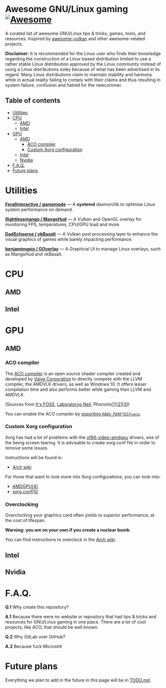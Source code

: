 # Awesome GNU/Linux gaming [![Awesome](https://cdn.rawgit.com/sindresorhus/awesome/d7305f38d29fed78fa85652e3a63e154dd8e8829/media/badge.svg)](https://github.com/sindresorhus/awesome)

A curated list of awesome GNU/Linux tips & tricks, games, tools, and resources. Inspired by [awesome-vulkan](https://github.com/vinjn/awesome-vulkan) and other awesome-related projects.

**Disclaimer**: It is recommended for the Linux user who finds their knowledge regarding the construction of a Linux based distribution limited to use a rather stable Linux distribiution approved by the Linux community instead of using a Linux distributions soley because of what has been advertised in its regard. Many Linux distributions claim to maintain stability and harmony while in actual reality failing to comply with their claims and thus resulting in system failure, confusion and hatred for the newcommer.

## Table of contents

- [Utilities](#utilities)
- [CPU](#cpu)
	- [AMD](#amd)
	- [Intel](#intel)
- [GPU](#gpu)
	- [AMD](#amd-1)
		- [ACO compiler](#aco-compiler)
		- [Custom Xorg configuration](#custom-xorg-configuration)
	- [Intel](#intel-1)
	- [Nvidia](#nvidia)
- [F.A.Q.](#faq)
- [Future plans](#future-plans)

# Utilities

[**FeralInteractive / gamemode**](https://github.com/FeralInteractive/gamemode) — A **systemd** daemon/lib to optimise Linux system performance on demand.

[**flightlessmango / MangoHud**](https://github.com/flightlessmango/MangoHud) — A Vulkan and OpenGL overlay for monitoring FPS, temperatures, CPU/GPU load and more.

[**DadSchoorse / vkBasalt**](https://github.com/DadSchoorse/vkBasalt) — A Vulkan post processing layer to enhance the visual graphics of games while barely impacting performance.

[**benjamimgois / GOverlay**](https://github.com/benjamimgois/goverlay) — A Graphical UI to manage Linux overlays, such as MangoHud and vkBasalt.


# CPU

## AMD

## Intel

# GPU

## AMD

### ACO compiler

The [ACO compiler](https://steamcommunity.com/games/221410/announcements/detail/1602634609636894200) is an open source shader compiler created and developed by [Valve Corporation](https://en.wikipedia.org/wiki/Valve_Corporation) to directly compete with the LLVM compiler, the AMDVLK drivers, as well as Windows 10. It offers lesser compilation time and also performs better while gaming than LLVM and AMDVLK.

(Sources from [It's FOSS](https://itsfoss.com/linux-games-performance-boost-amd-gpu/), [Laboratoryo Neil](https://youtu.be/p7usPG4Ay34), Phoronix[[1](https://www.phoronix.com/scan.php?page=article&item=radv-aco-llvm&num=1)][[2](https://www.phoronix.com/scan.php?page=article&item=radv-aco-gcn10&num=1)][[3](https://www.phoronix.com/scan.php?page=article&item=mesa20radv-aco-amdvlk&num=1)])


You can enable the ACO compiler by [exporting `RADV_PERFTEST=aco`](https://wiki.archlinux.org/index.php/Environment_variables).

### Custom Xorg configuration

Xorg has had a lot of problems with the [xf86-video-amdgpu](https://gitlab.freedesktop.org/xorg/driver/xf86-video-amdgpu) drivers, one of the being screen tearing. It is advisable to create xorg.conf file in order to remove some issues.

Instructions will be found in:

- [Arch wiki](https://wiki.archlinux.org/index.php/AMDGPU#Xorg_configuration)

For those that want to look more into Xorg configurations, you can look into:

- [AMDGPU[4]](https://manpages.debian.org/testing/xserver-xorg-video-amdgpu/amdgpu.4.en.html)
- [xorg.conf[5]](https://manpages.debian.org/testing/xserver-xorg-core/xorg.conf.5.en.html)

### Overclocking

Overclocking your graphics card often yields to superior performance, at the cost of lifespan.

**Warning: you are on your own if you create a nuclear bomb.**

You can find instructions to overclock in the [Arch wiki](https://wiki.archlinux.org/index.php/AMDGPU#Overclocking).

## Intel

## Nvidia


# F.A.Q.

**Q.1** Why create this repository?

**A.1** Because there were no website or repository that had tips & tricks and resources for GNU/Linux gaming in one place. There are a lot of cool projects, like ACO, that should be well known.

**Q.2** Why GitLab over GitHub?

**A.2** Because fuck Microshit

# Future plans

Everything we plan to add in the future in this page will be in [TODO.md](/TODO.md).
